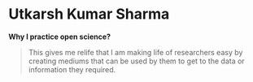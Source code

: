 # Utkarsh Kumar Sharma

**Why I practice open science?**
> This gives me relife that I am making life of researchers easy by creating mediums that can be used by them to get to the data or information they required.
